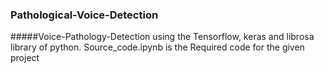 ### Pathological-Voice-Detection
#####Voice-Pathology-Detection using the Tensorflow, keras and librosa library of python. Source_code.ipynb is the Required code for the given project  

